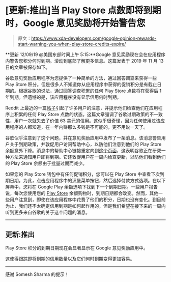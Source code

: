 # [更新:推出]当 Play Store 点数即将到期时，Google 意见奖励将开始警告您

> 原文：<https://www.xda-developers.com/google-opinion-rewards-start-warning-you-when-play-store-credits-expire/>

**更新 12/09/19 @美国东部时间上午 5:15:**Google 意见奖励现在会在应用程序内警告您积分何时到期。滚动到底部了解更多信息。这篇发表于 2019 年 11 月 13 日的文章被保存如下。

谷歌意见奖励应用程序为您提供了一种简单的方法，通过回答调查来获得一些 Play Store 积分。但是很多人不知道你从应用程序中获得的促销积分是有截止日期的。根据谷歌的说法，通过回答调查积累的任何 Play Store 点数将在获得后 1 年到期。但遗憾的是，该应用程序没有显示信用何时到期。

Reddit 上最近的一篇[帖子](https://www.reddit.com/r/Android/comments/drpz5y/check_your_play_store_balance_expiry_date_63/')引起了许多用户的注意，并提示他们检查他们在应用程序上积累的任何 Play Store 点数的状态。这篇文章强调了谷歌过期政策的不一致性，用户一次就失去了价值 63 美元的信用。这似乎很奇怪，因为任何使用过该应用程序的人都知道，在一年内赚那么多钱是不可能的，更不用说一天了。

谷歌似乎注意到了这个问题，并在意见奖励应用中发布了一条消息。该消息警告用户关于到期政策，并敦促用户访问帮助中心，以防他们注意到他们的 Play Store 余额意外下降。消息中的帮助中心链接重定向到[这个页面](https://support.google.com/opinionrewards/answer/9622409?hl=en)，这表明谷歌正在研究一种方法来通知用户即将到期。它还敦促用户在一周内检查更新，以防他们看到他们的 Play Store 余额由于批量过期而减少。

如果您的 Play Store 钱包中有任何促销积分，您可以在 Play Store 中查看下次到期日期。为此，点击应用程序中的汉堡菜单按钮，然后选择付款方式选项。在以下屏幕中，您将在 Google Play 余额选项下找到下一个到期日期。一些用户报告说，每次您使用您的 [Play Store](https://www.xda-developers.com/tag/google-play-store/) 余额购物时，到期日期都会改变。然而，其他一些用户注意到，即使在该应用程序中花费了他们的积分，日期也没有变化。到目前为止，我们还不太确定信用到期是如何起作用的，但是我们希望在接下来的一周内听到更多来自谷歌的关于这个问题的消息。

* * *

## 更新:推出

Play Store 积分的到期日期现在会显著显示在 Google 意见奖励应用中。

这使得跟踪即将到期的信用数量以及它们何时到期变得更加容易。

* * *

感谢 Somesh Sharma 的提示！